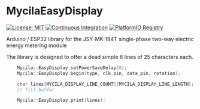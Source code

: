 # MycilaEasyDisplay

[![License: MIT](https://img.shields.io/badge/License-MIT-yellow.svg)](https://opensource.org/licenses/MIT)
[![Continuous Integration](https://github.com/mathieucarbou/MycilaEasyDisplay/actions/workflows/ci.yml/badge.svg)](https://github.com/mathieucarbou/MycilaEasyDisplay/actions/workflows/ci.yml)
[![PlatformIO Registry](https://badges.registry.platformio.org/packages/mathieucarbou/library/MycilaEasyDisplay.svg)](https://registry.platformio.org/libraries/mathieucarbou/MycilaEasyDisplay)

Arduino / ESP32 library for the JSY-MK-194T single-phase two-way electric energy metering module

The library is designed to offer a dead simple 6 lines of 25 characters each.

```c++
    Mycila::EasyDisplay.setPowerSaveDelay(0);
    Mycila::EasyDisplay.begin(type, clk_pin, data_pin, rotation);

    char lines[MYCILA_DISPLAY_LINE_COUNT][MYCILA_DISPLAY_LINE_LENGTH];
    // fill buffer

    Mycila::EasyDisplay.print(lines);
```
